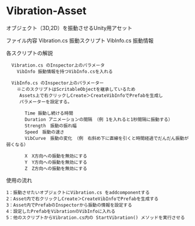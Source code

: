 # Vibration-Asset
オブジェクト（3D,2D）を振動させるUnity用アセット

ファイル内容
      Vibration.cs 振動スクリプト
      VibInfo.cs 振動情報

各スクリプトの解説

      Vibration.cs のInspector上のパラメータ
        VibInfo 振動情報を持つVibInfo.csを入れる

      VibInfo.cs のInspector上のパラメーター
        ※このスクリプトはScritableObjectを継承しているため
         Assets上で右クリックしCreate＞CreateVibInfoでPrefabを生成し
         パラメーターを設定する。
     
           Time 振動し続ける時間
           Duration アニメーションの間隔　（例 1を入れると1秒間隔に振動する）
           Strength　振動の振れ幅
           Speed　振動の速さ
           VibCurve　振動の変化　（例　右斜め下に直線を引くと時間経過でだんだん振動が弱くなる）

           X　X方向への振動を無効にする
           Y　Y方向への振動を無効にする
           Z　Z方向への振動を無効にする

使用の流れ

    1：振動させたいオブジェクトにVibration.cs をaddcomponentする
    2：Asset内で右クリックしCreate＞CreateVibInfoでPrefabを生成する
    3：Asset内でPrefabのInspectorから振動の情報を設定する
    4：設定したPrefabをVibrationのVibInfoに入れる
    5：他のスクリプトからVibration.cs内の StartVibration() メソッドを実行させる
